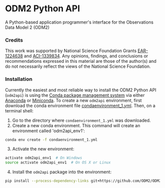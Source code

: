 ODM2 Python API
====

A Python-based application programmer's interface for the Observations Data Model 2 (ODM2) 

### Credits

This work was supported by National Science Foundation Grants [EAR-1224638](http://www.nsf.gov/awardsearch/showAward?AWD_ID=1224638) and [ACI-1339834](http://www.nsf.gov/awardsearch/showAward?AWD_ID=1339834). Any opinions, findings, and conclusions or recommendations expressed in this material are those of the author(s) and do not necessarily reflect the views of the National Science Foundation.

### Installation

Currently the easiest and most reliable way to install the ODM2 Python API (`odm2api`) is using the [Conda package management system](http://conda.pydata.org/docs/) via either [Anaconda](https://www.continuum.io/downloads) or [Miniconda](http://conda.pydata.org/miniconda.html). To create a new `odm2api` environment, first download the conda environment file [condaenvironment_1.yml](https://raw.githubusercontent.com/ODM2/ODM2PythonAPI/master/condaenvironment_1.yml). Then, on a terminal shell:

1. Go to the directory where `condaenvironment_1.yml` was downloaded.
2. Create a new conda environment. This command will create an environment called 'odm2api_env1':    

  ```bash
  conda env create -f condaenvironment_1.yml
  ```
3. Activate the new environment:    

  ```bash
  activate odm2api_env1  # On Windows
  source activate odm2api_env1  # On OS X or Linux
  ```
4. Install the `odm2api` package into the environment:  

  ```bash
  pip install --process-dependency-links git+https://github.com/ODM2/ODM2PythonAPI.git
  ```
